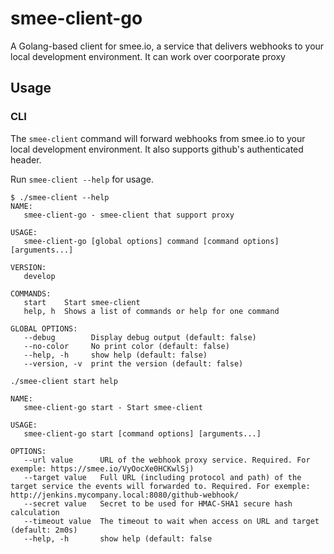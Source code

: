 # smee-client-go

A Golang-based client for smee.io, a service that delivers webhooks to your local development environment.
It can work over coorporate proxy


## Usage

### CLI

The `smee-client` command will forward webhooks from smee.io to your local development environment. It also supports github's authenticated header.

Run `smee-client --help` for usage.

```
$ ./smee-client --help
NAME:
   smee-client-go - smee-client that support proxy

USAGE:
   smee-client-go [global options] command [command options] [arguments...]

VERSION:
   develop

COMMANDS:
   start    Start smee-client
   help, h  Shows a list of commands or help for one command

GLOBAL OPTIONS:
   --debug        Display debug output (default: false)
   --no-color     No print color (default: false)
   --help, -h     show help (default: false)
   --version, -v  print the version (default: false)
```


```
./smee-client start help

NAME:
   smee-client-go start - Start smee-client

USAGE:
   smee-client-go start [command options] [arguments...]

OPTIONS:
   --url value      URL of the webhook proxy service. Required. For exemple: https://smee.io/VyOocXe0HCKwlSj)
   --target value   Full URL (including protocol and path) of the target service the events will forwarded to. Required. For exemple: http://jenkins.mycompany.local:8080/github-webhook/
   --secret value   Secret to be used for HMAC-SHA1 secure hash calculation
   --timeout value  The timeout to wait when access on URL and target (default: 2m0s)
   --help, -h       show help (default: false
```

